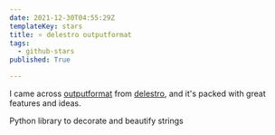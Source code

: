 ```yaml
---
date: 2021-12-30T04:55:29Z
templateKey: stars
title: ⭐ delestro outputformat
tags:
  - github-stars
published: True

---
```


I came across [outputformat](https://github.com/delestro/outputformat) from [delestro](https://github.com/delestro), and it's packed with great features and ideas.

Python library to decorate and beautify strings
